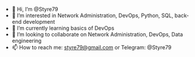 - 👋 Hi, I’m @Styre79
- 👀 I’m interested in Network Administration, DevOps, Python, SQL, back-end development
- 🌱 I’m currently learning basics of DevOps
- 💞️ I’m looking to collaborate on Network Administration, DevOps, Data engineering
- 📫 How to reach me: styre79@gmail.com or Telegram: @Styre79

<!---
Styre79/Styre79 is a ✨ special ✨ repository because its `README.md` (this file) appears on your GitHub profile.
You can click the Preview link to take a look at your changes.
--->
